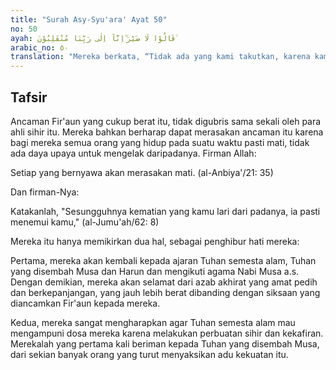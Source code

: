 ```yaml
---
title: "Surah Asy-Syu'ara' Ayat 50"
no: 50
ayah: قَالُوْا لَا ضَيْرَ ۖاِنَّآ اِلٰى رَبِّنَا مُنْقَلِبُوْنَ ۚ  
arabic_no: ٥٠
translation: "Mereka berkata, “Tidak ada yang kami takutkan, karena kami akan kembali kepada Tuhan kami."
---
```


## Tafsir

Ancaman Fir'aun yang cukup berat itu, tidak digubris sama sekali oleh para ahli sihir itu. Mereka bahkan berharap dapat merasakan ancaman itu karena bagi mereka semua orang yang hidup pada suatu waktu pasti mati, tidak ada daya upaya untuk mengelak daripadanya. Firman Allah:

Setiap yang bernyawa akan merasakan mati. (al-Anbiya'/21: 35)

Dan firman-Nya:

Katakanlah, "Sesungguhnya kematian yang kamu lari dari padanya, ia pasti menemui kamu," (al-Jumu'ah/62: 8)

Mereka itu hanya memikirkan dua hal, sebagai penghibur hati mereka:

Pertama, mereka akan kembali kepada ajaran Tuhan semesta alam, Tuhan yang disembah Musa dan Harun dan mengikuti agama Nabi Musa a.s. Dengan demikian, mereka akan selamat dari azab akhirat yang amat pedih dan berkepanjangan, yang jauh lebih berat dibanding dengan siksaan yang diancamkan Fir'aun kepada mereka.

Kedua, mereka sangat mengharapkan agar Tuhan semesta alam mau mengampuni dosa mereka karena melakukan perbuatan sihir dan kekafiran. Merekalah yang pertama kali beriman kepada Tuhan yang disembah Musa, dari sekian banyak orang yang turut menyaksikan adu kekuatan itu.